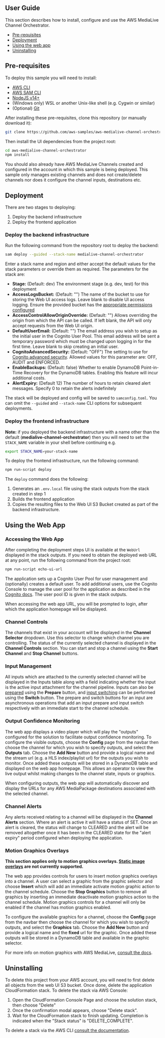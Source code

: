 ## User Guide
This section describes how to install, configure and use the AWS MediaLive Channel Orchestrator.

- [Pre-requisites](#pre-requisites)
- [Deployment](#deployment)
- [Using the web app](#using-the-web-app)
- [Uninstalling](#uninstalling)

## Pre-requisites
To deploy this sample you will need to install:
- [AWS CLI](https://docs.aws.amazon.com/cli/latest/userguide/getting-started-install.html)
- [AWS SAM CLI](https://docs.aws.amazon.com/serverless-application-model/latest/developerguide/install-sam-cli.html)
- [NodeJS v14+](https://nodejs.org/en/download/)
- (Windows only) WSL or another Unix-like shell (e.g. Cygwin or similar)
- (Optional) [Git](https://git-scm.com/downloads)

After installing these pre-requisites, clone this repository (or manually download it):

```bash
git clone https://github.com/aws-samples/aws-medialive-channel-orchestrator.git
```

Then install the UI dependencies from the project root:

```bash
cd aws-medialive-channel-orchestrator
npm install
```

You should also already have AWS MediaLive Channels created and configured
in the account in which this sample is being deployed. This sample only
manages existing channels and does not create/delete channels nor does it
configure the channel inputs, destinations etc.

## Deployment

There are two stages to deploying:
1. Deploy the backend infrastructure
2. Deploy the frontend application

### Deploy the backend infrastructure

Run the following command from the repository root to deploy the backend:

```bash
sam deploy --guided --stack-name medialive-channel-orchestrator
```

Enter a stack name and region and either accept the default values for the stack
parameters or override them as required. The parameters for the stack are:

- **Stage:** (Default: dev) The environment stage (e.g. dev, test) for this deployment
- **AccessLogsBucket:** (Default: "") The name of the bucket to use for storing the Web UI access logs.
  Leave blank to disable UI access logging. Ensure the provided bucket has the [appropriate
  permissions configured](https://docs.aws.amazon.com/AmazonCloudFront/latest/DeveloperGuide/AccessLogs.html#AccessLogsBucketAndFileOwnership)
- **AccessControlAllowOriginOverride:** (Default: "") Allows overriding the origin from which the API
  can be called. If left blank, the API will only accept requests from the Web UI origin.
- **DefaultUserEmail:** (Default: "") The email address you wish to setup as the initial user in the
  Cognito User Pool. This email address will be sent a temporary password which must be changed
  upon logging in for the first time. Leave blank to skip creating an initial user.
- **CognitoAdvancedSecurity:** (Default: "OFF") The setting to use for [Cognito advanced security](https://docs.aws.amazon.com/cognito/latest/developerguide/cognito-user-pool-settings-advanced-security.html).
  Allowed values for this parameter are: OFF, AUDIT and ENFORCED.
- **EnableBackups:** (Default: false) Whether to enable DynamoDB Point-in-Time Recovery for the
  DynamoDB tables. Enabling this feature will incur additional costs.
- **AlertExpiry:** (Default 12) The number of hours to retain cleared alert messages.
  Specify 0 to retain the alerts indefinitely

The stack will be deployed and config will be saved to `samconfig.toml`.
You can omit the `--guided` and `--stack-name` CLI options for subsequent deployments.

### Deploy the frontend infrastructure

**Note:** if you deployed the backend infrastructure with a name other than
the default (**medialive-channel-orchestrator**) then you will need to set
the `STACK_NAME` variable in your shell before continuing e.g.

```bash
export STACK_NAME=your-stack-name
```

To deploy the frontend infrastructure, run the following command:

```bash
npm run-script deploy
```

The `deploy` command does the following:
1. Generates an `.env.local` file using the stack outputs from the stack
   created in step 1
2. Builds the frontend application
3. Copies the resulting files to the Web UI S3 Bucket created as part
   of the backend infrastructure.

## Using the Web App

### Accessing the Web App

After completing the deployment steps UI is available at the `WebUrl` displayed in the stack outputs.
If you need to obtain the deployed web URL at any point, run the following command
from the project root:

```bash
npm run-script echo-ui-url
```

The application sets up a Cognito User Pool for user management and (optionally)
creates a default user. To add additional users, use the Cognito Console to manage
the user pool for the application as described in the [Cognito docs](https://docs.aws.amazon.com/cognito/latest/developerguide/managing-users.html).
The user pool ID is given in the stack outputs.

When accessing the web app URL, you will be prompted to login, after which
the application homepage will be displayed.

### Channel Controls

The channels that exist in your account will be displayed in the **Channel Selector** dropdown.
Use this selector to change which channel you are controlling. The status of the currently selected
channel is displayed in the **Channel Controls** section. You can start and stop a channel using
the **Start Channel** and **Stop Channel** buttons.

### Input Management

All inputs which are attached to the currently selected channel will be displayed
in the Inputs table along with a field indicating whether the input is the active input
attachment for the channel pipeline. Inputs can also be [prepared](https://docs.aws.amazon.com/medialive/latest/ug/feature-prepare-input.html)
using the **Prepare** button, and [input switching](https://docs.aws.amazon.com/medialive/latest/ug/scheduled-input-switching.html)
can be performed using the **Switch** button. The prepare and switch buttons for an input
are asynchronous operations that add an input prepare and input switch respectively
with an immediate start to the channel schedule.

### Output Confidence Monitoring

The web app displays a video player which will play the "outputs" configured for the
solution to facilitate output confidence monitoring. To configure the visible outputs,
choose the **Config** page from the navbar then choose the channel for which you wish
to specify outputs, and select the **Outputs** tab. Choose the **Add New** button
and provide a logical name and the stream url (e.g. a HLS index/playlist url) for
the outputs you wish to monitor. Once added these outputs will be stored in a DynamoDB
table and displayed on the web app homepage. This allows an operator to view the live
output whilst making changes to the channel state, inputs or graphics.

When configuring outputs, the web app will automatically discover and display the URLs for
any AWS MediaPackage destinations associated with the selected channel.

### Channel Alerts

Any alerts received relating to a channel will be displayed in the **Channel Alerts**
section. Where an alert is active it will have a status of SET. Once an alert is
cleared, the status will change to CLEARED and the alert will be removed altogether
once it has been in the CLEARED state for the "alert expiry" period configured when
deploying the application.

### Motion Graphics Overlays

**This section applies only to motion graphics overlays. [Static image overlays](https://docs.aws.amazon.com/medialive/latest/ug/working-with-image-overlay.html) are not currently supported.**

The web app provides controls for users to insert motion graphics overlays into a channel. A user can
select a graphic from the graphic selector and choose **Insert** which will add an immediate
activate motion graphic action to the channel schedule. Choose the **Stop Graphics** button
to remove all graphics by inserting an immediate deactivate motion graphics action to the
channel schedule. Motion graphics controls for a channel will only be enabled if the channel has
motion graphics enabled.

To configure the available graphics for a channel, choose the **Config** page from the navbar
then choose the channel for which you wish to specify outputs, and select the **Graphics** tab.
Choose the **Add New** button and provide a logical name and the **fixed** url for the graphic.
Once added these outputs will be stored in a DynamoDB table and available in the graphic selector.

For more info on motion graphics with AWS MediaLive, [consult the docs](https://docs.aws.amazon.com/medialive/latest/ug/feature-mgi.html).

## Uninstalling

To delete this project from your AWS account, you will need to first delete all objects
from the web UI S3 bucket. Once done, delete the application CloudFormation stack. To
delete the stack via AWS Console:

1. Open the CloudFormation Console Page and choose the solution stack, then choose "Delete"
2. Once the confirmation modal appears, choose "Delete stack".
3. Wait for the CloudFormation stack to finish updating. Completion is indicated when the "Stack status" is "DELETE_COMPLETE".

To delete a stack via the AWS CLI [consult the documentation](https://docs.aws.amazon.com/cli/latest/reference/cloudformation/delete-stack.html).
